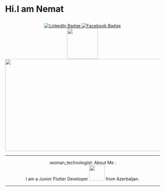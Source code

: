 
 <h1>
Hi.I am Nemat
</h1>
<div id="header" align="center">
  <img src="https://media.giphy.com/media/B6wdZEDP2TXRkA83o5/giphy.gif" width="10<div id="badges">
 <div id="badges">
  <a href="https://www.linkedin.com/in/nem%C9%99t-pa%C5%9Fayev-9880091b0/">
    <img src="https://img.shields.io/badge/LinkedIn-blue?style=for-the-badge&logo=linkedin&logoColor=white" alt="LinkedIn Badge"/>
  </a>
 
  <a href="https://www.facebook.com/nemet.pasayev92">
    <img src="https://img.shields.io/badge/Facebook-blue?style=for-the-badge&logo=facebook&logoColor=white" alt="Facebook Badge"/>
  </a>
</div>
                                                                                                                            
  <div id ="badges"> <img src="https://komarev.com/ghpvc/?username=your-github-nemet92&style=flat-square&color=blue" alt=""   />                                                                                                                       
  <div>
  <img src="https://media.giphy.com/media/5UA8yzZgQeq3C02eA2/giphy.gif" width="100px"/>
</div>

<div align="center">
  <img src="https://media.giphy.com/media/TLaDluUpSbCKsSskMm/giphy.gif" width="600" height="300"/>
</div>
 <hr class="dashed">
 <div> :woman_technologist: About Me :<br>
I am a Junior Flutter Developer <img src="https://media.giphy.com/media/WUlplcMpOCEmTGBtBW/giphy.gif" width="50"> from Azerbaijan.<div/>
<hr class="dashed">
